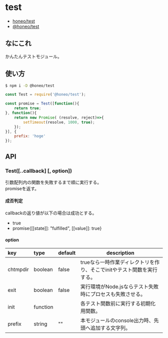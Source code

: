 # test
* [honeo/test](https://github.com/honeo/test)  
* [@honeo/test](https://www.npmjs.com/package/@honeo/test)

## なにこれ
かんたんテストモジュール。

## 使い方
```sh
$ npm i -D @honeo/test
```
```js
const Test = require('@honeo/test');

const promise = Test([function(){
	return true;
}, function(){
	return new Promise( (resolve, reject)=>{
	    setTimeout(resolve, 1000, true);
	});
}], {
	prefix: 'hoge'
});
```

## API

### Test([..callback] [, option])
引数配列内の関数を失敗するまで順に実行する。  
promiseを返す。

#### 成否判定
callbackの返り値が以下の場合は成功とする。
* true
* promise{[[state]]: "fulfilled", [[value]]: true}

#### option

|   key    |   type   | default |                              description                               |
|:-------- |:-------- | ------- | ---------------------------------------------------------------------- |
| chtmpdir | boolean  | false   | trueなら一時作業ディレクトリを作り、そこでinitやテスト関数を実行する。 |
| exit     | boolean  | false   | 実行環境がNode.jsならテスト失敗時にプロセスも失敗させる。              |
| init     | function |         | 各テスト関数前に実行する初期化用関数。                                 |
| prefix   | string   | ""      | 本モジュールのconsole出力時、先頭へ追加する文字列。                    |                                                                    |
